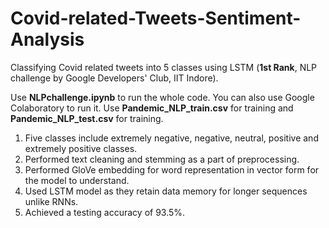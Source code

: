 # Covid-related-Tweets-Sentiment-Analysis
Classifying Covid related tweets into 5 classes using LSTM (**1st Rank**, NLP challenge by Google Developers' Club, IIT Indore).

Use **NLPchallenge.ipynb** to run the whole code. You can also use Google Colaboratory to run it. Use **Pandemic_NLP_train.csv** for training and **Pandemic_NLP_test.csv** for training.

1. Five classes include extremely negative, negative, neutral, positive and extremely positive classes.
2. Performed text cleaning and stemming as a part of preprocessing.
3. Performed GloVe embedding for word representation in vector form for the model to understand.
4. Used LSTM model as they retain data memory for longer sequences unlike RNNs.
5. Achieved a testing accuracy of 93.5%.

